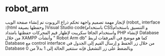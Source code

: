 # robot_arm
لإنجاز مهمة تصميم واجهة تحكم ذراع الروبوت تم إنشاء صفحة الويب 
(robot_ interface :(html وحفظها بصيغة
)Visual Studio code(باستخدام 
CSSو التنسيق باستخدام
واستخدام الجافا سكريبت لإظهار قيم المحركات حفظتها بامتداد 
PHP
لإنشاء 
Database
من خلال XAMPP
وأنشأت 
" Robot Arm db"
 كما هو موضح في المرفقات
 لربط 
 Database
 مع 
control interface
من خلال زر الحفظ و إرسال القيم إلى الجدول في
Database
وبالضغط على زر التشغيل
 فإنه ستتغير الحالة إلى 1 بدلاً من 0
